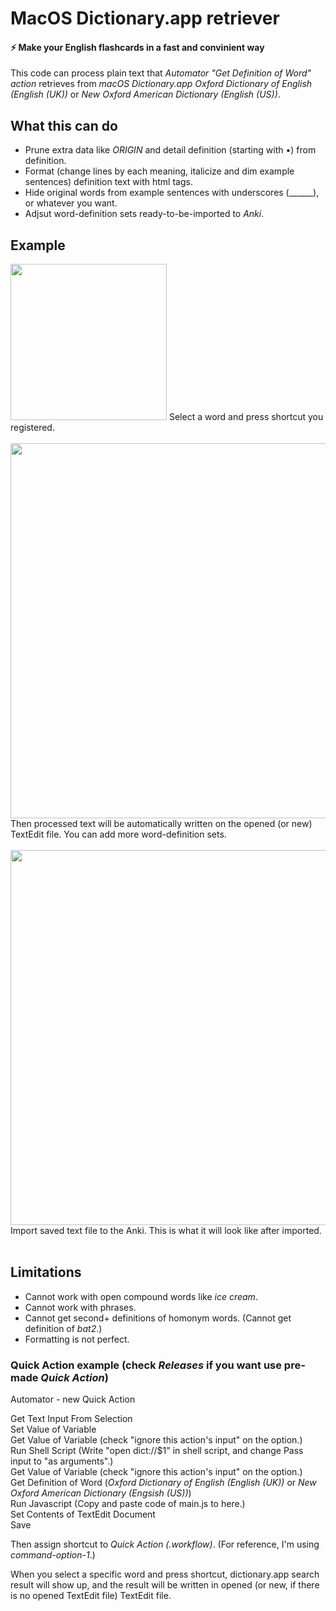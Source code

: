 # MacOS Dictionary.app retriever

#### ⚡️ Make your English flashcards in a fast and convinient way
  
This code can process plain text that *Automator "Get Definition of Word" action* retrieves from *macOS Dictionary.app Oxford Dictionary of English (English (UK))* or *New Oxford American Dictionary (English (US))*.

## What this can do
- Prune extra data like *ORIGIN* and detail definition (starting with •) from definition.
- Format (change lines by each meaning, italicize and dim example sentences) definition text with html tags.
- Hide original words from example sentences with underscores (______), or whatever you want. 
- Adjsut word-definition sets ready-to-be-imported to *Anki*.

## Example
<img src="https://github.com/SeungwooChoe/macOS-system-dictionary-retriever/blob/main/images/1.png" width="250">  
Select a word and press shortcut you registered.
<br/>
<br/>
<img src="https://github.com/SeungwooChoe/macOS-system-dictionary-retriever/blob/main/images/2.png" width="600">  
Then processed text will be automatically written on the opened (or new) TextEdit file. You can add more word-definition sets.
<br/>
<br/>
<img src="https://github.com/SeungwooChoe/macOS-system-dictionary-retriever/blob/main/images/3.png" width="600">  
Import saved text file to the Anki. This is what it will look like after imported.
<br/>
<br/>
  
## Limitations
- Cannot work with open compound words like *ice cream*.
- Cannot work with phrases.
- Cannot get second+ definitions of homonym words. (Cannot get definition of *bat2*.)
- Formatting is not perfect.

### Quick Action example (check *Releases* if you want use pre-made *Quick Action*)
  
Automator - new Quick Action  
  
Get Text Input From Selection  
Set Value of Variable  
Get Value of Variable (check "ignore this action's input" on the option.)  
Run Shell Script (Write "open dict://$1" in shell script, and change Pass input to "as arguments".)  
Get Value of Variable (check "ignore this action's input" on the option.)  
Get Definition of Word (*Oxford Dictionary of English (English (UK))* or *New Oxford American Dictionary (Engsish (US))*)  
Run Javascript (Copy and paste code of main.js to here.)  
Set Contents of TextEdit Document  
Save
  
Then assign shortcut to *Quick Action (.workflow)*. (For reference, I'm using *command-option-1*.)
  
When you select a specific word and press shortcut, dictionary.app search result will show up, and the result will be written in opened (or new, if there is no opened TextEdit file) TextEdit file.
